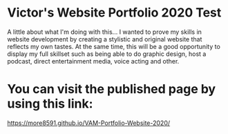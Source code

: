 # Victor's Website Portfolio 2020 Test
A little about what I'm doing with this...
I wanted to prove my skills in website development by creating a stylistic and original website that reflects my own tastes. At the same time, this will be a good opportunity to display my full skillset such as being able to do graphic design, host a podcast, direct entertainment media, voice acting and other. 
# You can visit the published page by using this link:
https://more8591.github.io/VAM-Portfolio-Website-2020/
